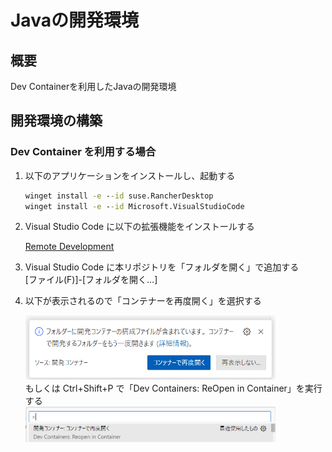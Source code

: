 # Javaの開発環境

## 概要

Dev Containerを利用したJavaの開発環境

## 開発環境の構築

### Dev Container を利用する場合

1. 以下のアプリケーションをインストールし、起動する

   ```cmd
   winget install -e --id suse.RancherDesktop
   winget install -e --id Microsoft.VisualStudioCode
   ```

2. Visual Studio Code に以下の拡張機能をインストールする

   [Remote Development](https://marketplace.visualstudio.com/items?itemName=ms-vscode-remote.vscode-remote-extensionpack)

3. Visual Studio Code に本リポジトリを「フォルダを開く」で追加する  
   [ファイル(F)]-[フォルダを開く...]

4. 以下が表示されるので「コンテナーを再度開く」を選択する

   <img src="docs/images/ReadMe_Container1.png" width="400px"></br>
   もしくは Ctrl+Shift+P で「Dev Containers: ReOpen in Container」を実行する  
   <img src="docs/images/ReadMe_Container2.png" width="400px">
